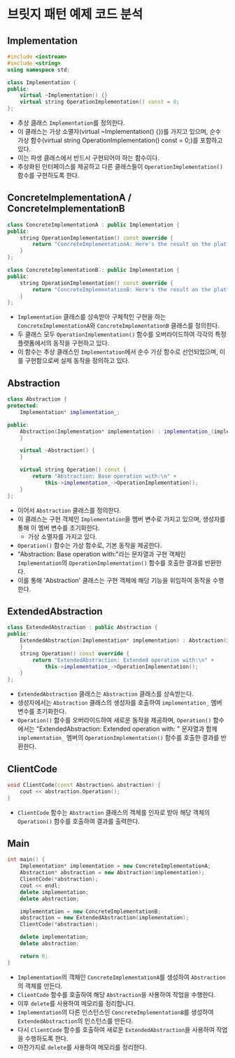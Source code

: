 # 브릿지 패턴 예제 코드 분석

## Implementation
```c++
#include <iostream>
#include <string>
using namespace std;

class Implementation {
public:
    virtual ~Implementation() {}
    virtual string OperationImplementation() const = 0;
};
```
* 추상 클래스 ```Implementation```를 정의한다.
* 이 클래스는 가상 소멸자(virtual ~Implementation() {})를 가지고 있으며, 순수 가상 함수(virtual string OperationImplementation() const = 0;)를 포함하고 있다.
* 이는 파생 클래스에서 반드시 구현되어야 하는 함수이다.
* 추상화된 인터페이스를 제공하고 다른 클래스들이 ```OperationImplementation()``` 함수를 구현하도록 한다.

## ConcreteImplementationA / ConcreteImplementationB
```c++
class ConcreteImplementationA : public Implementation {
public:
    string OperationImplementation() const override {
        return "ConcreteImplementationA: Here's the result on the platform A.\n";
    }
};

class ConcreteImplementationB : public Implementation {
public:
    string OperationImplementation() const override {
        return "ConcreteImplementationB: Here's the result on the platform B.\n";
    }
};
```
* ```Implementation``` 클래스를 상속받아 구체적인 구현을 하는 ```ConcreteImplementationA```와 ```ConcreteImplementationB``` 클래스를 정의한다.
* 두 클래스 모두 ```OperationImplementation()``` 함수를 오버라이드하여 각각의 특정 플랫폼에서의 동작을 구현하고 있다.
* 이 함수는 추상 클래스인 ```Implementation```에서 순수 가상 함수로 선언되었으며, 이를 구현함으로써 실제 동작을 정의하고 있다.

## Abstraction 
```c++
class Abstraction {
protected:
    Implementation* implementation_;

public:
    Abstraction(Implementation* implementation) : implementation_(implementation) {
    }

    virtual ~Abstraction() {
    }

    virtual string Operation() const {
        return "Abstraction: Base operation with:\n" +
            this->implementation_->OperationImplementation();
    }
};
```
* 이어서 ```Abstraction``` 클래스를 정의한다.
* 이 클래스는 구현 객체인 ```Implementation```을 멤버 변수로 가지고 있으며, 생성자를 통해 이 멤버 변수를 초기화한다.
  + 가상 소멸자를 가지고 있다.
* ```Operation()``` 함수는 가상 함수로, 기본 동작을 제공한다.
* "Abstraction: Base operation with:"라는 문자열과 구현 객체인 ```Implementation```의 ```OperationImplementation()``` 함수를 호출한 결과를 반환한다.
* 이를 통해 'Abstraction' 클래스는 구현 객체에 해당 기능을 위임하여 동작을 수행한다.

## ExtendedAbstraction 
```c++
class ExtendedAbstraction : public Abstraction {
public:
    ExtendedAbstraction(Implementation* implementation) : Abstraction(implementation) {
    }
    string Operation() const override {
        return "ExtendedAbstraction: Extended operation with:\n" +
            this->implementation_->OperationImplementation();
    }
};
```
* ```ExtendedAbstraction``` 클래스는 ```Abstraction``` 클래스를 상속받는다.
* 생성자에서는 ```Abstraction``` 클래스의 생성자를 호출하여 ```implementation_``` 멤버 변수를 초기화한다.
* ```Operation()``` 함수를 오버라이드하여 새로운 동작을 제공하며, ```Operation()``` 함수에서는 "ExtendedAbstraction: Extended operation with: " 문자열과 함께 ```implementation_``` 멤버의 ```OperationImplementation()``` 함수를 호출한 결과를 반환한다.

## ClientCode
```c++
void ClientCode(const Abstraction& abstraction) {
    cout << abstraction.Operation();
}
```
* ```ClientCode``` 함수는 ```Abstraction``` 클래스의 객체를 인자로 받아 해당 객체의 ```Operation()``` 함수를 호출하여 결과를 출력한다.

## Main
```c++
int main() {
    Implementation* implementation = new ConcreteImplementationA;
    Abstraction* abstraction = new Abstraction(implementation);
    ClientCode(*abstraction);
    cout << endl;
    delete implementation;
    delete abstraction;

    implementation = new ConcreteImplementationB;
    abstraction = new ExtendedAbstraction(implementation);
    ClientCode(*abstraction);

    delete implementation;
    delete abstraction;

    return 0;
}
```
* ```Implementation```의 객체인 ```ConcreteImplementationA```를 생성하여 ```Abstraction```의 객체를 만든다.
* ```ClientCode``` 함수를 호출하여 해당 ```Abstraction```을 사용하여 작업을 수행한다.
* 이후 ```delete```를 사용하여 메모리를 정리합니다.
* ```Implementation```의 다른 인스턴스인 ```ConcreteImplementationB```를 생성하여 ```ExtendedAbstraction```의 인스턴스를 만든다.
* 다시 ```ClientCode``` 함수를 호출하여 새로운 ```ExtendedAbstraction```을 사용하여 작업을 수행하도록 한다.
* 마찬가지로 ```delete```를 사용하여 메모리를 정리한다.

